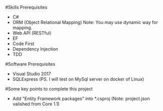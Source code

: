 #Skills Prerequisites

- C#
- ORM (Object Relational Mapping) Note: You may use dynamic way for mapping.
- Web API (RESTful)
- EF
- Code First
- Dependency Injection
- TDD


#Software Prerequisites
- Visual Studio 2017
- SQLExpress (PS. I will test on MySql server on docker of Linux)


#Some key points to complete this project

- Add "Entity Framework packages" into *.csproj (Note: project.json valished from Core 1.1)
  <ItemGroup>
    <PackageReference Include="Microsoft.AspNetCore.All" Version="2.0.0" />
    <PackageReference Include="Microsoft.VisualStudio.Web.CodeGeneration.Design" Version="2.0.0" />
  </ItemGroup>

